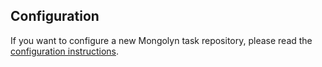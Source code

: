 Configuration
-------------

If you want to configure a new Mongolyn task repository, please read the [configuration instructions](https://github.com/belaso/mongolyn/wiki/Configuration).
